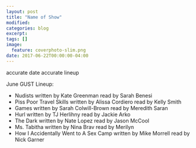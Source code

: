 ```yaml
---
layout: post
title: "Name of Show"
modified:
categories: blog
excerpt:
tags: []
image:
  feature: coverphoto-slim.png
date: 2017-06-22T00:00:00-04:00
---
```


accurate date
accurate lineup

June GUST Lineup: 

* Nudists	written by Kate Greenman	read by Sarah Benesi
* Piss Poor Travel Skills		written by Alissa Cordiero	read by Kelly Smith
* Games	written by Sarah Colwill-Brown	read by Meredith Saran
* Hurl 	written by TJ Herlihny	read by Jackie Arko
* The Dark	written by Nate Lopez	read by Jason McCool
* Ms. Tabitha	 written by Nina Brav	read by Merilyn
* How I Accidentally Went to A Sex Camp	written by	Mike Morrell	read by Nick Garner
